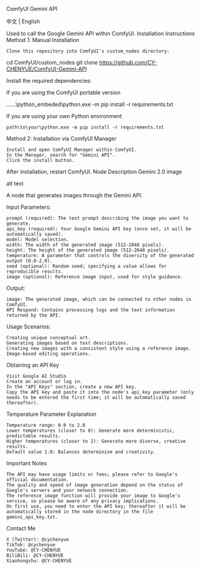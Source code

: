 ComfyUI Gemini API

中文 | English

Used to call the Google Gemini API within ComfyUI.
Installation Instructions
Method 1: Manual Installation

    Clone this repository into ComfyUI's custom_nodes directory:

cd ComfyUI/custom_nodes
git clone https://github.com/CY-CHENYUE/ComfyUI-Gemini-API

Install the required dependencies:

If you are using the ComfyUI portable version

..\..\..\python_embeded\python.exe -m pip install -r requirements.txt

If you are using your own Python environment

    path\to\your\python.exe -m pip install -r requirements.txt

Method 2: Installation via ComfyUI Manager

    Install and open ComfyUI Manager within ComfyUI.
    In the Manager, search for "Gemini API".
    Click the install button.

After installation, restart ComfyUI.
Node Description
Gemini 2.0 image

alt text

A node that generates images through the Gemini API.

Input Parameters:

    prompt (required): The text prompt describing the image you want to generate.
    api_key (required): Your Google Gemini API key (once set, it will be automatically saved).
    model: Model selection.
    width: The width of the generated image (512-2048 pixels).
    height: The height of the generated image (512-2048 pixels).
    temperature: A parameter that controls the diversity of the generated output (0.0-2.0).
    seed (optional): Random seed; specifying a value allows for reproducible results.
    image (optional): Reference image input, used for style guidance.

Output:

    image: The generated image, which can be connected to other nodes in ComfyUI.
    API Respond: Contains processing logs and the text information returned by the API.

Usage Scenarios:

    Creating unique conceptual art.
    Generating images based on text descriptions.
    Creating new images with a consistent style using a reference image.
    Image-based editing operations.

Obtaining an API Key

    Visit Google AI Studio
    Create an account or log in.
    In the "API Keys" section, create a new API key.
    Copy the API key and paste it into the node's api_key parameter (only needs to be entered the first time; it will be automatically saved thereafter).

Temperature Parameter Explanation

    Temperature range: 0.0 to 2.0
    Lower temperatures (closer to 0): Generate more deterministic, predictable results.
    Higher temperatures (closer to 2): Generate more diverse, creative results.
    Default value 1.0: Balances determinism and creativity.

Important Notes

    The API may have usage limits or fees; please refer to Google's official documentation.
    The quality and speed of image generation depend on the status of Google's servers and your network connection.
    The reference image function will provide your image to Google's service, so please be aware of any privacy implications.
    On first use, you need to enter the API key; thereafter it will be automatically stored in the node directory in the file gemini_api_key.txt.

Contact Me

    X (Twitter): @cychenyue
    TikTok: @cychenyue
    YouTube: @CY-CHENYUE
    BiliBili: @CY-CHENYUE
    Xiaohongshu: @CY-CHENYUE
